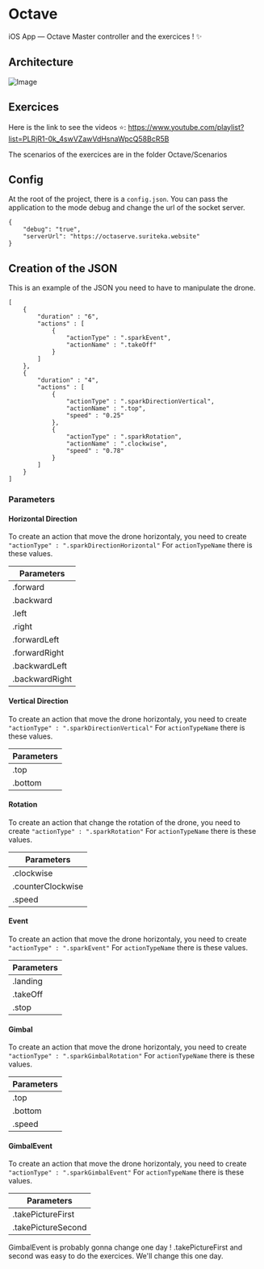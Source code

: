 # Octave
iOS App — Octave Master controller and the exercices ! ✨

## Architecture

![Image](https://lh4.googleusercontent.com/IGGKtcFJ9lbS_r3s9geLcVXQ6vA5LuPTYTLO9ZzckFz9inBrpdH_yCOB0VmR2f6sMLB5BjgKZjESCyUMtbGu=w2880-h1344-rw)


## Exercices

Here is the link to see the videos ⭐️: https://www.youtube.com/playlist?list=PLRjR1-0k_4swVZawVdHsnaWpcQ58BcR5B

The scenarios of the exercices are in the folder Octave/Scenarios

## Config

At the root of the project, there is a ```config.json```.
You can pass the application to the mode debug and change the url of the socket server. 

```
{
    "debug": "true",
    "serverUrl": "https://octaserve.suriteka.website"
}
```


## Creation of the JSON

This is an example of the JSON you need to have to manipulate the drone.

```
[
    {
        "duration" : "6",
        "actions" : [
            {
                "actionType" : ".sparkEvent",
                "actionName" : ".takeOff"
            }
        ]
    },
    {
        "duration" : "4",
        "actions" : [
            {
                "actionType" : ".sparkDirectionVertical",
                "actionName" : ".top",
                "speed" : "0.25"
            },
            {
                "actionType" : ".sparkRotation",
                "actionName" : ".clockwise",
                "speed" : "0.78"
            }
        ]
    }
]
```

### Parameters

#### Horizontal Direction
To create an action that move the drone horizontaly, you need to create ```"actionType" : ".sparkDirectionHorizontal"```
For ```actionTypeName``` there is these values.


|     Parameters 	|
|---------------	|
| .forward       	|
| .backward      	|
| .left          	|
| .right         	|
| .forwardLeft   	|
| .forwardRight  	|
| .backwardLeft  	|
| .backwardRight 	|

#### Vertical Direction
To create an action that move the drone horizontaly, you need to create ```"actionType" : ".sparkDirectionVertical"```
For ```actionTypeName``` there is these values.


|     Parameters 	|
|---------------	|
| .top       	|
| .bottom      	|


#### Rotation
To create an action that change the rotation of the drone, you need to create ```"actionType" : ".sparkRotation"```
For ```actionTypeName``` there is these values.


|     Parameters 	|
|---------------	|
| .clockwise       	|
| .counterClockwise |
| .speed            |


#### Event
To create an action that move the drone horizontaly, you need to create ```"actionType" : ".sparkEvent"```
For ```actionTypeName``` there is these values.

|     Parameters 	|
|---------------	|
| .landing       	|
| .takeOff      	|
| .stop			|


#### Gimbal
To create an action that move the drone horizontaly, you need to create ```"actionType" : ".sparkGimbalRotation"```
For ```actionTypeName``` there is these values.

|     Parameters 	|
|---------------	|
| .top       	|
| .bottom      	|
| .speed	| 


#### GimbalEvent
To create an action that move the drone horizontaly, you need to create ```"actionType" : ".sparkGimbalEvent"```
For ```actionTypeName``` there is these values.

|     Parameters 	|
|---------------	|
| .takePictureFirst      |
| .takePictureSecond      |

GimbalEvent is probably gonna change one day !
.takePictureFirst and second was easy to do the exercices. We'll change this one day.
